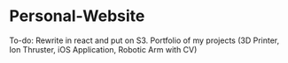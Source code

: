 # Personal-Website
To-do: Rewrite in react and put on S3. 
Portfolio of my projects (3D Printer, Ion Thruster, iOS Application, Robotic Arm with CV)
